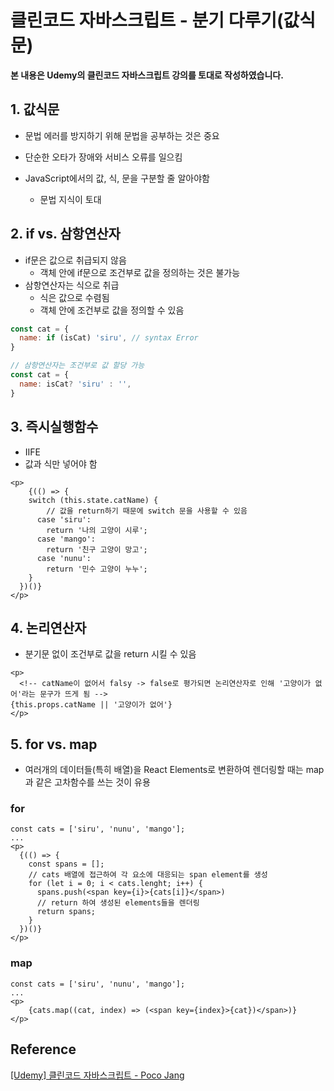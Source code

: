 # 클린코드 자바스크립트 - 분기 다루기(값식문)



**본 내용은 Udemy의 클린코드 자바스크립트 강의를 토대로 작성하였습니다.**



## 1. 값식문

* 문법 에러를 방지하기 위해 문법을 공부하는 것은 중요

* 단순한 오타가 장애와 서비스 오류를 일으킴

* JavaScript에서의 값, 식, 문을 구분할 줄 알아야함

  * 문법 지식이 토대

  

## 2. if vs. 삼항연산자

* if문은 값으로 취급되지 않음
  * 객체 안에 if문으로 조건부로 값을 정의하는 것은 불가능
* 삼항연산자는 식으로 취급
  * 식은 값으로 수렴됨
  * 객체 안에 조건부로 값을 정의할 수 있음

```JavaScript
const cat = {
  name: if (isCat) 'siru', // syntax Error
}

// 삼항연산자는 조건부로 값 할당 가능
const cat = {
  name: isCat? 'siru' : '',
}
```



## 3. 즉시실행함수

* IIFE
* 값과 식만 넣어야 함

```react
<p>
	{(() => {
    switch (this.state.catName) {
        // 값을 return하기 때문에 switch 문을 사용할 수 있음
      case 'siru':
        return '나의 고양이 시루';
      case 'mango':
        return '친구 고양이 망고';
      case 'nunu':
        return '민수 고양이 누누';
    }
  })()}
</p>
```



## 4. 논리연산자

* 분기문 없이 조건부로 값을 return 시킬 수 있음

```react
<p>
  <!-- catName이 없어서 falsy -> false로 평가되면 논리연산자로 인해 '고양이가 없어'라는 문구가 뜨게 됨 -->
{this.props.catName || '고양이가 없어'}
</p>
```



## 5. for vs. map

* 여러개의 데이터들(특히 배열)을 React Elements로 변환하여 렌더링할 때는 map과 같은 고차함수를 쓰는 것이 유용



### for

```react
const cats = ['siru', 'nunu', 'mango'];
...
<p>
  {(() => {
    const spans = [];
    // cats 배열에 접근하여 각 요소에 대응되는 span element를 생성
    for (let i = 0; i < cats.lenght; i++) {
      spans.push(<span key={i}>{cats[i]}</span>)
      // return 하여 생성된 elements들을 렌더링
      return spans;
    }
  })()}
</p>
```



### map

```react
const cats = ['siru', 'nunu', 'mango'];
...
<p>
	{cats.map((cat, index) => (<span key={index}>{cat})</span>)}
</p>
```





## Reference

[[Udemy] 클린코드 자바스크립트 - Poco Jang](https://www.udemy.com/course/clean-code-js/)
